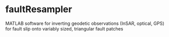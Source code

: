 # faultResampler
MATLAB software for inverting geodetic observations (InSAR, optical, GPS) for fault slip onto variably sized, triangular fault patches

